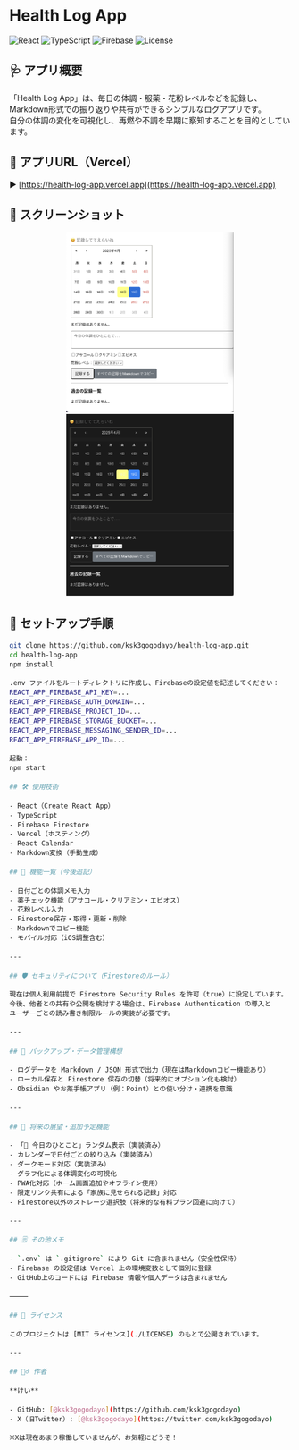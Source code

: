 # Health Log App

![React](https://img.shields.io/badge/React-v19.1-blue)
![TypeScript](https://img.shields.io/badge/TypeScript-Yes-blueviolet)
![Firebase](https://img.shields.io/badge/Firebase-Firestore-yellow)
![License](https://img.shields.io/badge/License-MIT-green)

## 🩺 アプリ概要

「Health Log App」は、毎日の体調・服薬・花粉レベルなどを記録し、  
Markdown形式での振り返りや共有ができるシンプルなログアプリです。  
自分の体調の変化を可視化し、再燃や不調を早期に察知することを目的としています。

## 🚀 アプリURL（Vercel）

▶️ [https://health-log-app.vercel.app](https://health-log-app.vercel.app)

## 📸 スクリーンショット

<p align="center">
  <img src="public/screenshot01.png" width="300" alt="アプリ画面1" />
  <img src="public/screenshot02.png" width="300" alt="アプリ画面2" />
</p>

## 🔧 セットアップ手順

```bash
git clone https://github.com/ksk3gogodayo/health-log-app.git
cd health-log-app
npm install

.env ファイルをルートディレクトリに作成し、Firebaseの設定値を記述してください：
REACT_APP_FIREBASE_API_KEY=...
REACT_APP_FIREBASE_AUTH_DOMAIN=...
REACT_APP_FIREBASE_PROJECT_ID=...
REACT_APP_FIREBASE_STORAGE_BUCKET=...
REACT_APP_FIREBASE_MESSAGING_SENDER_ID=...
REACT_APP_FIREBASE_APP_ID=...

起動：
npm start

## 🛠 使用技術

- React（Create React App）
- TypeScript
- Firebase Firestore
- Vercel（ホスティング）
- React Calendar
- Markdown変換（手動生成）

## 📝 機能一覧（今後追記）

- 日付ごとの体調メモ入力
- 薬チェック機能（アサコール・クリアミン・エビオス）
- 花粉レベル入力
- Firestore保存・取得・更新・削除
- Markdownでコピー機能
- モバイル対応（iOS調整含む）

---

## 🛡 セキュリティについて（Firestoreのルール）

現在は個人利用前提で Firestore Security Rules を許可（true）に設定しています。  
今後、他者との共有や公開を検討する場合は、Firebase Authentication の導入と  
ユーザーごとの読み書き制限ルールの実装が必要です。

---

## 🧳 バックアップ・データ管理構想

- ログデータを Markdown / JSON 形式で出力（現在はMarkdownコピー機能あり）
- ローカル保存と Firestore 保存の切替（将来的にオプション化も検討）
- Obsidian やお薬手帳アプリ（例：Point）との使い分け・連携を意識

---

## 🌈 将来の展望・追加予定機能

- 「🌟 今日のひとこと」ランダム表示（実装済み）
- カレンダーで日付ごとの絞り込み（実装済み）
- ダークモード対応（実装済み）
- グラフ化による体調変化の可視化
- PWA化対応（ホーム画面追加やオフライン使用）
- 限定リンク共有による「家族に見せられる記録」対応
- Firestore以外のストレージ選択肢（将来的な有料プラン回避に向けて）

---

## 🗒 その他メモ

- `.env` は `.gitignore` により Git に含まれません（安全性保持）
- Firebase の設定値は Vercel 上の環境変数として個別に登録
- GitHub上のコードには Firebase 情報や個人データは含まれません

⸻

## 📄 ライセンス

このプロジェクトは [MIT ライセンス](./LICENSE) のもとで公開されています。

---

## 🙋‍♂️ 作者

**けい**

- GitHub: [@ksk3gogodayo](https://github.com/ksk3gogodayo)
- X（旧Twitter）: [@ksk3gogodayo](https://twitter.com/ksk3gogodayo)

※Xは現在あまり稼働していませんが、お気軽にどうぞ！